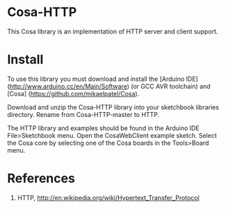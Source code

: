 # Cosa-HTTP

This Cosa library is an implementation of HTTP server and client support.

# Install

To use this library you must download and install the [Arduino IDE] (http://www.arduino.cc/en/Main/Software) (or
GCC AVR toolchain) and [Cosa] (https://github.com/mikaelpatel/Cosa).

Download and unzip the Cosa-HTTP library into your sketchbook
libraries directory. Rename from Cosa-HTTP-master to HTTP.

The HTTP library and examples should be found in the Arduino IDE
File>Sketchbook menu. Open the CosaWebClient example sketch. Select
the Cosa core by selecting one of the Cosa boards in the Tools>Board
menu.

# References

1. HTTP, http://en.wikipedia.org/wiki/Hypertext_Transfer_Protocol

